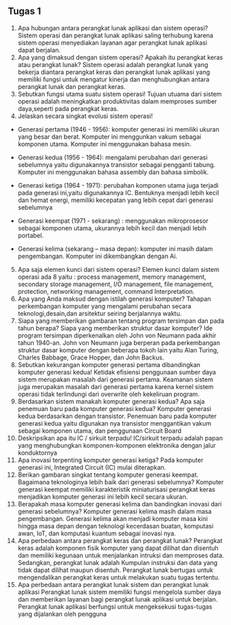 ## Tugas 1
1.	Apa hubungan antara perangkat lunak aplikasi dan sistem operasi?
Sistem operasi dan perangkat lunak aplikasi saling terhubung karena sistem operasi menyediakan layanan agar perangkat lunak aplikasi dapat berjalan.
2.	Apa yang dimaksud dengan sistem operasi? Apakah itu perangkat keras atau perangkat lunak?
Sistem operasi adalah perangkat lunak yang bekerja diantara perangkat keras dan perangkat lunak aplikasi yang memiliki fungsi untuk mengatur kinerja dan menghubungkan antara perangkat lunak dan perangkat keras.
3.	Sebutkan fungsi utama suatu sistem operasi!
Tujuan utuama dari sistem operasi adalah meningkatkan produktivitas dalam memproses sumber daya,seperti pada perangkat keras. 
4.	Jelaskan secara singkat evolusi sistem operasi!
- Generasi pertama (1946 - 1956): komputer generasi ini memiliki ukuran yang besar dan berat. Komputer ini menggunkan vakum sebagai komponen utama. Komputer ini menggunakan bahasa mesin.

- Generasi kedua (1956 - 1964): mengalami perubahan dari generasi sebelumnya yaitu digunakannya transistor sebagai pengganti tabung. Komputer ini menggunakan bahasa assembly dan bahasa simbolik.

- Generasi ketiga (1964 - 1971): perubahan komponen utama juga terjadi pada generasi ini,yaitu digunakannya IC. Bentuknya menjadi lebih kecil dan hemat energi, memiliki kecepatan yang lebih cepat dari generasi sebelumnya

- Generasi keempat (1971 - sekarang) : menggunakan mikroprosesor sebagai komponen utama, ukurannya lebih kecil dan menjadi lebih portabel. 

- Generasi kelima (sekarang – masa depan): komputer ini masih dalam pengembangan. Komputer ini dikembangkan dengan Ai.
5.	Apa saja elemen kunci dari sistem operasi?
Elemen kunci dalam sistem operasi ada 8 yaitu : process management, memory management, secondary storage management, I/O management, file management, protection, networking management, command Interpretation.
6.	Apa yang Anda maksud dengan istilah generasi komputer?
Tahapan perkembangan komputer yang mengalami perubahan secara teknologi,desain,dan arsitektur seiring berjalannya waktu.
7.	Siapa yang memberikan gambaran tentang program tersimpan dan pada tahun berapa? Siapa yang memberikan struktur dasar komputer?
Ide program tersimpan diperkenalkan oleh John von Neumann pada akhir tahun 1940-an. John von Neumann juga berperan pada perkembangan struktur dasar komputer dengan beberapa tokoh lain yaitu Alan Turing, Charles Babbage, Grace Hopper, dan John Backus.
8.	Sebutkan kekurangan komputer generasi pertama dibandingkan komputer generasi kedua!
Ketidak efisiensi penggunaan sumber daya sistem merupakan masalah dari generasi pertama. Keamanan sistem juga merupakan masalah dari generasi pertama karena kernel sistem operasi tidak terlindungi dari overwrite oleh kekeliruan program.
9.	Berdasarkan sistem manakah komputer generasi kedua? Apa saja penemuan baru pada komputer generasi kedua?
Komputer generasi kedua berdasarkan dengan transistor. Penemuan baru pada komputer generasi kedua yaitu digunakan nya transistor menggantikan vakum sebagai komponen utama, dan penggunaan Circuit Board
10.	Deskripsikan apa itu IC / sirkuit terpadu!
IC/sirkuit terpadu adalah papan yang menghubungkan komponen-komponen elektronika dengan jalur konduktornya
11.	Apa inovasi terpenting komputer generasi ketiga?
Pada komputer generasi ini, Integrated Circuit (IC) mulai diterapkan. 
12.	Berikan gambaran singkat tentang komputer generasi keempat. Bagaimana teknologinya lebih baik dari generasi sebelumnya?
Komputer generasi keempat memiliki karakteristik miniaturisasi perangkat keras menjadikan komputer generasi ini lebih kecil secara ukuran.
13.	Berapakah masa komputer generasi kelima dan bandingkan inovasi dari generasi sebelumnya?
Komputer generasi kelima masih dalam masa pengembangan. Generasi kelima akan menjadi komputer masa kini hingga masa depan dengan teknologi kecerdasan buatan, komputasi awan, IoT, dan komputasi kuantum sebagai inovasi nya.
14.	Apa perbedaan antara perangkat keras dan perangkat lunak?
Perangkat keras adalah komponen fisik komputer yang dapat dilihat dan disentuh dan memiliki kegunaan untuk menjalankan intruksi dan memproses data. Sedangkan, perangkat lunak adalah Kumpulan instruksi dan data yang tidak dapat dilihat maupun disentuh. Perangkat lunak bertugas untuk mengendalikan perangkat keras untuk melakukan suatu tugas tertentu.
15.	Apa perbedaan antara perangkat lunak sistem dan perangkat lunak aplikasi
Perangkat lunak sistem memiliki fungsi mengelola sumber daya dan memberikan layanan bagi perangkat lunak aplikasi untuk berjalan. Perangkat lunak aplikasi berfungsi untuk mengeksekusi tugas-tugas yang dijalankan oleh pengguna

